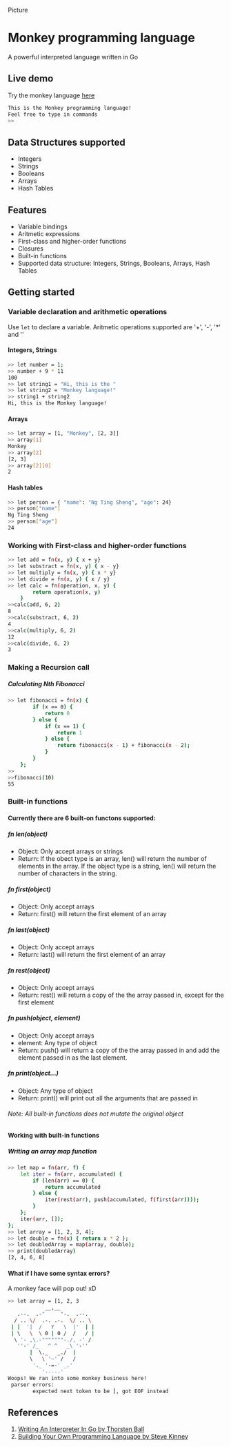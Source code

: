 Picture
# Monkey programming language

A powerful interpreted language written in Go



## Live demo
Try the monkey language [here](http://repl.it "here")

```sh
This is the Monkey programming language!
Feel free to type in commands
>> 
```

## Data Structures supported
- Integers
- Strings
- Booleans
- Arrays
- Hash Tables

## Features
- Variable bindings
- Aritmetic expressions
- First-class and higher-order functions
- Closures
- Built-in functions
- Supported data structure: Integers, Strings, Booleans, Arrays, Hash Tables

## Getting started
### Variable declaration and arithmetic operations
Use `let` to declare a variable. Aritmetic operations supported are '+', '-', '\*' and '\' 

#### Integers, Strings
```sh
>> let number = 1;
>> number + 9 * 11
100
>> let string1 = "Hi, this is the "
>> let string2 = "Monkey language!"
>> string1 + string2
Hi, this is the Monkey language!

```
#### Arrays
```sh
>> let array = [1, "Monkey", [2, 3]]
>> array[1]
Monkey
>> array[2]
[2, 3]
>> array[2][0]
2
```
#### Hash tables

```sh
>> let person = { "name": "Ng Ting Sheng", "age": 24}
>> person["name"]
Ng Ting Sheng
>> person["age"]
24
```
### Working with First-class and higher-order functions
```sh
>> let add = fn(x, y) { x + y}
>> let substract = fn(x, y) { x - y}
>> let multiply = fn(x, y) { x * y}
>> let divide = fn(x, y) { x / y}
>> let calc = fn(operation, x, y) {
		return operation(x, y)
	}
>>calc(add, 6, 2)
8
>>calc(substract, 6, 2)
4
>>calc(multiply, 6, 2)
12
>>calc(divide, 6, 2)
3
```
### Making a Recursion call
##### Calculating Nth Fibonacci
```sh
>> let fibonacci = fn(x) {
		if (x == 0) {
			return 0
		} else {
			if (x == 1) {
				return 1
			} else {
				return fibonacci(x - 1) + fibonacci(x - 2);
			}
		}
	};
>>
>>fibonacci(10)
55
```
### Built-in functions
#### Currently there are 6 built-on functons supported:
##### fn len(object)
- Object: Only accept arrays or strings
- Return: If the obect type is an array, len() will return the number of elements in the array. If the object type is a string, len() will return the number of characters in the string.

##### fn first(object) 
- Object: Only accept arrays
- Return: first() will return the first element of an array

##### fn last(object) 
- Object: Only accept arrays
- Return: last() will return the first element of an array

##### fn rest(object) 
- Object: Only accept arrays
- Return: rest() will return a copy of the the array passed in, except for the first element

##### fn push(object, element) 
- Object: Only accept arrays
- element: Any type of object
- Return: push() will return a copy of the the array passed in and add the element passed in as the last element.

##### fn print(object...) 
- Object: Any type of object
- Return: print() will print out all the arguments that are passed in

###### Note: All built-in functions does not mutate the original object

#### Working with built-in functions
##### Writing an array map function
```sh
>> let map = fn(arr, f) {
	let iter = fn(arr, accumulated) {
		if (len(arr) == 0) {
			return accumulated
		} else {
			iter(rest(arr), push(accumulated, f(first(arr))));
		}
	};
	iter(arr, []);
};
>> let array = [1, 2, 3, 4];
>> let double = fn(x) { return x * 2 };
>> let doubledArray = map(array, double);
>> print(doubledArray)
[2, 4, 6, 8]
```

#### What if I have some syntax errors?
A monkey face will pop out! xD
```sh
>> let array = [1, 2, 3
            __,__
   .--.  .-"     "-.  .--.
  / .. \/  .-. .-.  \/ .. \
 | |  '|  /   Y   \  |'  | |
 | \   \  \ 0 | 0 /  /   / |
  \ '- ,\.-"""""""-./, -' /
   ''-' /_   ^ ^   _\ '-''
       |  \._   _./  |
       \   \ '~' /   /
        '._ '-=-' _.'
           '-----'
Woops! We ran into some monkey business here!
 parser errors:
        expected next token to be ], got EOF instead
```

## References
1.  [Writing An Interpreter In Go by Thorsten Ball](https://interpreterbook.com/)
2.  [Building Your Own Programming Language by Steve Kinney](https://frontendmasters.com/courses/programming-language/ "Building Your Own Programming Language by Steve Kinney")